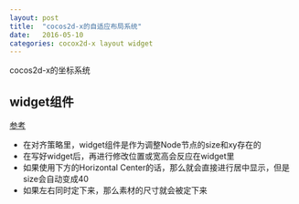 ```yaml
---
layout: post
title:  "cocos2d-x的自适应布局系统"
date:   2016-05-10
categories: cocox2d-x layout widget
---
```


cocos2d-x的坐标系统

## widget组件

[参考](http://www.cocos.com/docs/creator/ui/widget-align.html)

* 在对齐策略里，widget组件是作为调整Node节点的size和xy存在的
* 在写好widget后，再进行修改位置或宽高会反应在widget里
* 如果使用下方的Horizontal Center的话，那么就会直接进行居中显示，但是size会自动变成40
* 如果左右同时定下来，那么素材的尺寸就会被定下来

